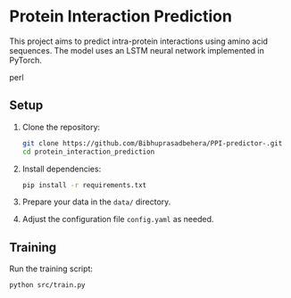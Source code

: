 # Protein Interaction Prediction

This project aims to predict intra-protein interactions using amino acid sequences. The model uses an LSTM neural network implemented in PyTorch.


perl


## Setup

1. Clone the repository:
    ```bash
    git clone https://github.com/Bibhuprasadbehera/PPI-predictor-.git
    cd protein_interaction_prediction
    ```

2. Install dependencies:
    ```bash
    pip install -r requirements.txt
    ```

3. Prepare your data in the `data/` directory.

4. Adjust the configuration file `config.yaml` as needed.

## Training

Run the training script:
```bash
python src/train.py
    
